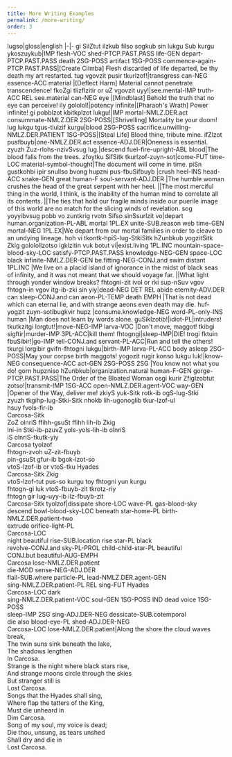 ```yaml
---
title: More Writing Examples
permalink: /more-writing/
order: 3
---
```


lugso|gloss|english
|-|-
gi SilZtut ilzkub filso sogkub sin lukgu Sub kurgu ykoszuykub|IMP flesh-VOC shed-PTCP.PAST.PASS life-GEN depart-PTCP.PAST.PASS death 2SG-POSS artifact 1SG-POSS commence-again-PTCP.PAST.PASS|[Create Ciimba] Flesh discarded of life departed, be thy death my art restarted.
tug vgovzit pusir tkurlzof!|transgress can-NEG essence-ACC material |[Deflect Harm] Material cannot penetrate transcendence!
fkoZgi tlizflzitir or uZ vgovzit uyy!|see.mental-IMP truth-ACC REL see.material can-NEG eye |[Mindblast] Behold the truth that no eye can perceive!
ily gololol!|potency infinite|[Pharaoh's Wrath] Power infinite!
gi pobblzot kbitkplzot lukgu!|IMP mortal-NMLZ.DER.act consummate-NMLZ.DER 2SG-POSS|[Shrivelling] Mortality be your doom!
lug lukgu tgus-tlulzif kurgu|blood 2SG-POSS sacrifice.unwilling-NMLZ.DER.PATIENT 1SG-POSS|[Steal Life] Blood thine, tribute mine.
ifZlzot pusfbuyb|one-NMLZ.DER.act essence-ADJ.DER|Oneness is essential.
zyuzh Zuz-rlohs-nzivSvsug lug.|descend fuel-fire-upright-ABL blood|The blood falls from the trees.
zfoytku SifSitk tkurlzof-zuyn-sot|come-FUT time-LOC material-symbol-thought|The document will come in time.
piSn gustkohbi ipir snullso bvong hupzni pus-fbuSifbuyb |crush heel-INS head-ACC snake-GEN great human-F soul-servant-ADJ.DER |The humble woman crushes the head of the great serpent with her heel.
||The most merciful thing in the world, I think, is the inability of the human mind to correlate all its contents.
||The ties that hold our fragile minds inside our puerile image of this world are no match for the slicing winds of revelation.
sog yoyyibvsug pobb vo zuntkrig rvotn Sifso sinSsurlzit vo|depart human.organization-PL-ABL mortal 1PL.EX unite-SUB.reason web time-GEN mortal-NEG 1PL.EX|We depart from our mortal families in order to cleave to an undying lineage.
hoh vi tkontk-hpiS-lug-StkiSitk hZunbkub yogzitSitk Zkig gololollzotso igklzitin vuk botut vi|exist.living 1PL.INC mountain-space-blood-sky-LOC satisfy-PTCP.PAST.PASS knowledge-NEG-GEN space-LOC black infinite-NMLZ.DER-GEN be.fitting-NEG-CONJ.and swim distant 1PL.INC |We live on a placid island of ignorance in the midst of black seas of infinity, and it was not meant that we should voyage far.
||What light through yonder window breaks?
fhtogni-zit ivol or rki sup-nSuv vgov fhtogn-in vgov itg-ib-zki sin yiy|dead-NEG DET REL abide eternity-ADV.DER can sleep-CONJ.and can aeon-PL-TEMP death EMPH |That is not dead which can eternal lie, and with strange aeons even death may die.
huf-yogzit zuyn-sotibugkvir hupz |consume.knowledge-NEG word-PL-only-INS human |Man does not learn by words alone.
guSiklzotib!|idiot-PL|intruders!
tkutkzitgi lorgtut!|move-NEG-IMP larva-VOC |Don't move, maggot!
tkibgi sigftir|murder-IMP 3PL-ACC|kill them!
fhtogngi|sleep-IMP|DIE!
trogi fktuin fbuSibir!|go-IMP tell-CONJ.and servant-PL-ACC|Run and tell the others!
tkurgi lorgibir gvifn-fhtogni lukgu|birth-IMP larva-PL-ACC body asleep 2SG-POSS|May your corpse birth maggots!
yogozit rugir konso lukgu luk!|know-NEG consequence-ACC act-GEN 2SG-POSS 2SG |You know not what you do!
gorn hupzniso hZunbkub|organization.natural human-F-GEN gorge-PTCP.PAST.PASS|The Order of the Bloated Woman
osgi kurir Zfiglzobtut zotso!|transmit-IMP 1SG-ACC open-NMLZ.DER.agent-VOC way-GEN |Opener of the Way, deliver me!
zkiyS yuk-Sitk rotk-ib ogS-lug-Stki<br>zyuzh tkgihp-lug-Stki-Sitk nhokb lih-ugonoglib tkur-lzof-ul<br>hsuy fvols-fir-ib <br>Carcosa-Sitk <br>ZoZ olnriS ffihh-gsuSt ffihh lih-ib Zkig <br>lni-in Stki-ib-pzuvZ yols-yols-lih-ib olnriS  <br>iS olnriS-tkutk-yiy <br>Carcosa tyolzof<br>fhtogn-zvoh uZ-zit-fbuyb <br>pin-gsuSt gfur-ib bgok-lzot-so <br>vtoS-lzof-ib or vtoS-tku Hyades <br>Carcosa-Sitk Zkig<br>vtoS-lzof-tut pus-so kurgu toy fhtogni yun kurgu <br>fhtogn-gi luk vtoS-fbuyb-zit tkrotz-riy <br>fhtogn gir lug-uyy-ib ilz-fbuyb-zit<br>Carcosa-Sitk tyolzof|dissipate shore-LOC wave-PL gas-blood-sky<br>descend bowl-blood-sky-LOC beneath star-home-PL birth-NMLZ.DER.patient-two <br>extrude orifice-light-PL<br>Carcosa-LOC<br>night beautiful rise-SUB.location rise star-PL black<br>revolve-CONJ.and sky-PL-PROL child-child-star-PL beautiful <br>CONJ.but beautiful-AUG-EMPH<br>Carcosa lose-NMLZ.DER.patient<br>die-MOD sense-NEG-ADJ.DER<br>flail-SUB.where particle-PL lead-NMLZ.DER.agent-GEN<br>sing-NMLZ.DER.patient-PL REL sing-FUT Hyades<br>Carcosa-LOC dark<br>sing-NMLZ.DER.patient-VOC soul-GEN 1SG-POSS IND dead voice 1SG-POSS<br>sleep-IMP 2SG sing-ADJ.DER-NEG dessicate-SUB.cotemporal <br>die also blood-eye-PL shed-ADJ.DER-NEG<br>Carcosa-LOC lose-NMLZ.DER.patient|Along the shore the cloud waves break,<br>The twin suns sink beneath the lake,<br>The shadows lengthen<br>In Carcosa.<br>Strange is the night where black stars rise,<br>And strange moons circle through the skies<br>But stranger still is<br>Lost Carcosa.<br>Songs that the Hyades shall sing,<br>Where flap the tatters of the King,<br>Must die unheard in<br>Dim Carcosa.<br>Song of my soul, my voice is dead;<br>Die thou, unsung, as tears unshed<br>Shall dry and die in<br>Lost Carcosa.